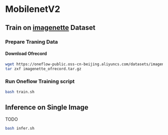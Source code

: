 # MobilenetV2

## Train on [imagenette](https://github.com/fastai/imagenette) Dataset

### Prepare Traning Data

#### Download Ofrecord

```bash
wget https://oneflow-public.oss-cn-beijing.aliyuncs.com/datasets/imagenette_ofrecord.tar.gz
tar zxf imagenette_ofrecord.tar.gz
```

### Run Oneflow Training script

```bash
bash train.sh
```


## Inference on Single Image

TODO
```bash
bash infer.sh
```
